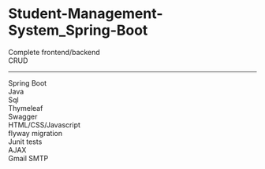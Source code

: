 # Student-Management-System_Spring-Boot
Complete frontend/backend 
<br>CRUD
<hr>
Spring Boot<br>
Java<br>
Sql<br>
Thymeleaf<br>
Swagger<br>
HTML/CSS/Javascript<br>
flyway migration<br>
Junit tests<br>
AJAX <br>
Gmail SMTP

